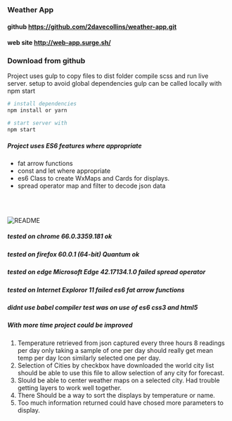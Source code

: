 ### Weather App

#### github  https://github.com/2davecollins/weather-app.git
#### web site  http://web-app.surge.sh/

### Download from github

Project uses gulp to copy files to dist folder compile scss and run live server.
setup to avoid global  dependencies gulp can be called locally with npm start

```bash
# install dependencies
npm install or yarn

# start server with 
npm start

```

##### Project uses ES6 features where appropriate

* fat arrow functions
* const and let where appropriate
* es6 Class to create WxMaps and Cards for displays.
* spread operator map and filter to decode json data
<br/>
<br/>


![README](http://www.plantuml.com/plantuml/png/RP51IyGm48NlXVw779KbVs5PiGgYotfP5azbIAOs6DibCyeMyRyxQTg6ofwIztNclV2w8uR0Nv--BCh2U21Izn2i-YaBfOtZ8PuMniEPlgEHjx9ZtRVSwrhjaTlUabn5Rzwnmm2CqUNcDX6UnMzEELtsS4unwAyPcO1Y8qDnSRLwPEVbPUDoiXVrueZ7FBMX_qJBpDthK_tyy3QD213dO_1PF_O13H1dQ3n2cF746cJJhfd62mSmN053pgjWE3Gdn8_yg5LSh8Jo-59NKh7WIIuzL8xE7eQbnxa6xR5XlKsDNliGlIFVOMVbJ_y1 "README")





#####  tested on chrome 66.0.3359.181 ok
#####  tested on firefox 60.0.1 (64-bit) Quantum ok
#####  tested on edge Microsoft Edge 42.17134.1.0 failed spread operator
#####  tested on Internet Exploror 11 failed es6 fat arrow functions

#####  didnt use babel compiler test was on use of es6 css3 and html5 


##### With more time project could be improved

1. Temperature retrieved from json captured every three hours 8 readings per day only taking a sample of one per day should really get mean temp per day Icon similarly selected one per day.
2. Selection of Cities by checkbox have downloaded the world city list should be able to use this file to allow selection of any city for forecast.
3. Slould be able to center weather maps on a selected city. Had trouble getting layers to work well together.
4. There Should be a way to sort the displays by temperature or name.
5. Too much information returned could have chosed more parameters to display.
